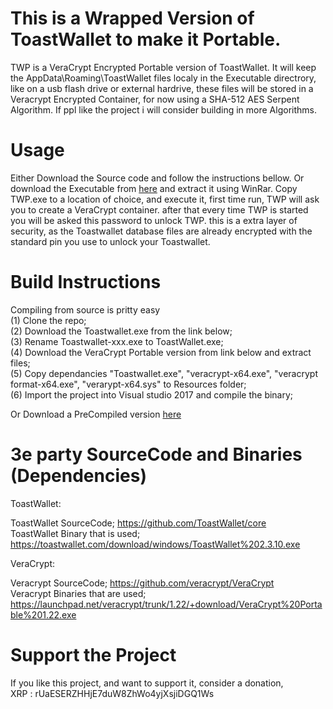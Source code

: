 # This is a Wrapped Version of ToastWallet to make it Portable.
TWP is a VeraCrypt Encrypted Portable version of ToastWallet.
It will keep the AppData\Roaming\ToastWallet files localy in the Executable directrory, like on a usb flash drive or external hardrive, these files will be stored in a Veracrypt Encrypted Container, for now using a SHA-512 AES Serpent Algorithm. If ppl like the project i will consider building in more Algorithms.

# Usage
Either Download the Source code and follow the instructions bellow. Or download the Executable from [here](https://drive.google.com/open?id=1VIx0HF4HmK1Dw_K-Fh3NOtouo129HXnT) and extract it using WinRar.
Copy TWP.exe to a location of choice, and execute it, first time run, TWP will ask you to create a VeraCrypt container.
after that every time TWP is started you will be asked this password to unlock TWP.
this is a extra layer of security, as the Toastwallet database files are already encrypted with the standard pin you use to unlock your Toastwallet.


# Build Instructions
Compiling from source is pritty easy\
(1) Clone the repo;\
(2) Download the Toastwallet.exe from the link below;\
(3) Rename Toastwallet-xxx.exe to ToastWallet.exe;\
(4) Download the VeraCrypt Portable version from link below and extract files;\
(5) Copy dependancies "Toastwallet.exe", "veracrypt-x64.exe", "veracrypt format-x64.exe", "verarypt-x64.sys" to Resources folder;\
(6) Import the project into Visual studio 2017 and compile the binary;

Or Download a PreCompiled version [here](https://drive.google.com/open?id=1VIx0HF4HmK1Dw_K-Fh3NOtouo129HXnT)

# 3e party SourceCode and Binaries (Dependencies)
ToastWallet:

ToastWallet SourceCode; https://github.com/ToastWallet/core \
ToastWallet Binary that is used; https://toastwallet.com/download/windows/ToastWallet%202.3.10.exe 

VeraCrypt: 

Veracrypt SourceCode; https://github.com/veracrypt/VeraCrypt \
Veracrypt Binaries that are used; https://launchpad.net/veracrypt/trunk/1.22/+download/VeraCrypt%20Portable%201.22.exe 

# Support the Project
If you like this project, and want to support it, consider a donation,\
XRP : rUaESERZHHjE7duW8ZhWo4yjXsjiDGQ1Ws
